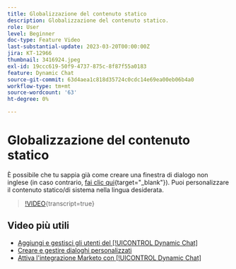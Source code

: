 ```yaml
---
title: Globalizzazione del contenuto statico
description: Globalizzazione del contenuto statico.
role: User
level: Beginner
doc-type: Feature Video
last-substantial-update: 2023-03-20T00:00:00Z
jira: KT-12966
thumbnail: 3416924.jpeg
exl-id: 19ccc619-50f9-4737-875c-8f87f55a0183
feature: Dynamic Chat
source-git-commit: 63d4aea1c818d35724c0cdc14e69ea00eb06b4a0
workflow-type: tm+mt
source-wordcount: '63'
ht-degree: 0%

---
```


# Globalizzazione del contenuto statico

È possibile che tu sappia già come creare una finestra di dialogo non inglese (in caso contrario, [fai clic qui](https://nation.marketo.com/t5/dynamic-chat-discussion/design-non-english-language-conversations-in-dynamic-chat/m-p/324317#M39){target="_blank"}). Puoi personalizzare il contenuto statico/di sistema nella lingua desiderata.

>[!VIDEO](https://video.tv.adobe.com/v/3416924/?quality=12&learn=on){transcript=true}

## Video più utili

* [Aggiungi e gestisci gli utenti del [!UICONTROL Dynamic Chat]](user-management.md)
* [Creare e gestire dialoghi personalizzati](dialogue-management.md)
* [Attiva l&#39;integrazione Marketo con [!UICONTROL Dynamic Chat]](marketo-integration.md)
